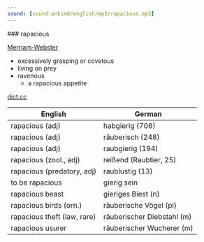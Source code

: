 ```yaml
---
sound: [sound:ankimd/english/mp3/rapacious.mp3]
---
```


\### rapacious

[Merriam-Webster](https://www.merriam-webster.com/dictionary/rapacious)

- excessively grasping or covetous
- living on prey
- ravenous
    - a rapacious appetite

[dict.cc](https://www.dict.cc/rapacious)

| English        | German       |
| -------------- | ------------ |
| rapacious (adj) | habgierig (706) |
| rapacious (adj) | räuberisch (248) |
| rapacious (adj) | raubgierig (194) |
| rapacious (zool., adj) | reißend (Raubtier, 25) |
| rapacious (predatory, adj) | raublustig (13) |
| to be rapacious | gierig sein |
| rapacious beast | gieriges Biest (n) |
| rapacious birds (orn.) | räuberische Vögel (pl) |
| rapacious theft (law, rare) | räuberischer Diebstahl (m) |
| rapacious usurer | räuberischer Wucherer (m) |
